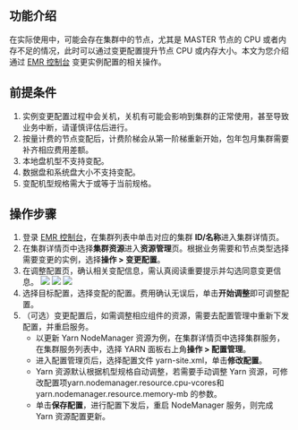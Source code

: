 ## 功能介绍
在实际使用中，可能会存在集群中的节点，尤其是 MASTER 节点的 CPU 或者内存不足的情况，此时可以通过变更配置提升节点 CPU 或内存大小。本文为您介绍通过 [EMR 控制台](https://console.cloud.tencent.com/emr) 变更实例配置的相关操作。

## 前提条件
1. 实例变更配置过程中会关机，关机有可能会影响到集群的正常使用，甚至导致业务中断，请谨慎评估后进行。
2. 按量计费的节点变配后，计费阶梯会从第一阶梯重新开始，包年包月集群需要补齐相应费用差额。
3. 本地盘机型不支持变配。
4. 数据盘和系统盘大小不支持变配。
5. 变配机型规格需大于或等于当前规格。

## 操作步骤
1. 登录 [EMR 控制台](https://console.cloud.tencent.com/emr)，在集群列表中单击对应的集群 **ID/名称**进入集群详情页。
2. 在集群详情页中选择**集群资源**进入**资源管理**页。根据业务需要和节点类型选择需要变更的实例，选择**操作 > 变更配置**。
3. 在调整配置页，确认相关变配信息，需认真阅读重要提示并勾选同意变更信息。
![](https://qcloudimg.tencent-cloud.cn/raw/0f462aaf01cb0e02af21177324aeea85.png)
![](https://qcloudimg.tencent-cloud.cn/raw/6c00b67c8ef5d284ec90a17cb4d92f5e.png)
![](https://qcloudimg.tencent-cloud.cn/raw/87939d9a4b141a960728c0ff6a1ec471.png)
4. 选择目标配置，选择变配的配置。费用确认无误后，单击**开始调整**即可调整配置。
5. （可选）变更配置后，如需调整相应组件的资源，需要去配置管理中重新下发配置，并重启服务。
	- 以更新 Yarn NodeManager 资源为例，在集群详情页中选择集群服务，在集群服务列表中，选择 YARN 面板右上角**操作 > 配置管理**。
	- 进入配置管理页后，选择配置文件 yarn-site.xml，单击**修改配置**。
	- Yarn 资源默认根据机型规格自动调整，若需要手动调整 Yarn 资源，可修改配置项yarn.nodemanager.resource.cpu-vcores和yarn.nodemanager.resource.memory-mb 的参数。
	- 单击**保存配置**，进行配置下发后，重启 NodeManager 服务，则完成 Yarn 资源配置更新。
